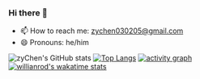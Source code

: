 ### Hi there 👋


- 📫 How to reach me: zychen030205@gmail.com
- 😄 Pronouns: he/him

![zyChen's GitHub stats](https://github-readme-stats.vercel.app/api?username=Mintisn&show_icons=true&theme=tokyonight)
[![Top Langs](https://github-readme-stats.vercel.app/api/top-langs/?username=Mintisn&layout=compact)](https://github.com/anuraghazra/github-readme-stats)
[![activity graph](https://github-readme-activity-graph.cyclic.app/graph?username=Mintisn&theme=dracula)](https://github.com/ashutosh00710/github-readme-activity-graph)
[![willianrod's wakatime stats](https://github-readme-stats.vercel.app/api/wakatime?username=Mintisn)](https://github.com/anuraghazra/github-readme-stats)
